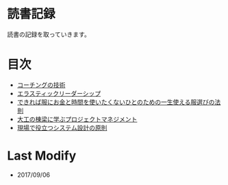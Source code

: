 # 読書記録
読書の記録を取っていきます。

# 目次
* [コーチングの技術](coting.md)
* [エラスティックリーダーシップ](elasticreadership.md)
* [できれば服にお金と時間を使いたくないひとのための一生使える服選びの法則](fukuerabi.md)
* [大工の棟梁に学ぶプロジェクトマネジメント](daiku_pm.md)
* [現場で役立つシステム設計の原則](japanddd.md)

# Last Modify
* 2017/09/06
